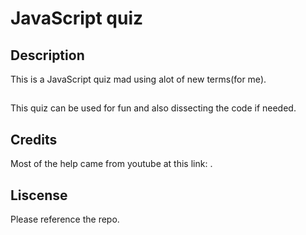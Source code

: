 # JavaScript quiz

## Description
This is a JavaScript quiz mad using alot of new terms(for me).

## 
This quiz can be used for fun and also dissecting the code if needed.

## Credits
Most of the help came from youtube at this link: .

## Liscense
Please reference the repo.
